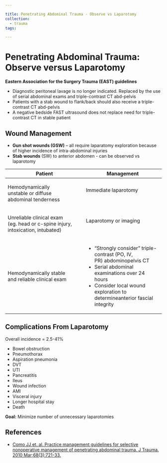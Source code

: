 ```yaml
---

title: Penetrating Abdominal Trauma - Observe vs Laparotomy
collection:
  - trauma
tags:

---
```


# Penetrating Abdominal Trauma: Observe versus Laparotomy

**Eastern Association for the Surgery Trauma (EAST) guidelines**

-   Diagnostic peritoneal lavage is no longer indicated. Replaced by the use of serial abdominal exams and triple-contrast CT abd-pelvis
-   Patients with a stab wound to flank/back should also receive a triple-contrast CT abd-pelvis 
-   A negative bedside FAST ultrasound does not replace need for triple-contrast CT in stable patient

## Wound Management

-   **Gun shot wounds (GSW)** – all require laparatomy exploration because of higher incidence of intra-abdominal injuries
-   **Stab wounds** (SW) to anterior abdomen - can be observed vs laparotomy 

<table>
<colgroup>
<col width="50%" />
<col width="50%" />
</colgroup>
<thead>
<tr class="header">
<th><strong>Patient</strong></th>
<th><strong>Management</strong><br />
</th>
</tr>
</thead>
<tbody>
<tr class="odd">
<td><p>Hemodynamically <br />
unstable or diffuse <br />
abdominal tenderness <br />
</p></td>
<td><p>Immediate laparotomy </p>
<br />
</td>
</tr>
<tr class="even">
<td><p>Unreliable clinical exam <br />
(eg. head or c-spine injury, <br />
intoxication, intubated) </p></td>
<td><p>Laparotomy or imaging </p>
<br />
</td>
</tr>
<tr class="odd">
<td><p>Hemodynamically stable <br />
and reliable clinical exam <br />
</p></td>
<td><ul>
<li>“Strongly consider” triple-contrast (PO, IV, PR) abdominopelvis CT</li>
<li><span class="aglmd-moreinfo ui-moreinfo" data-iid="53aa2472d35d3ae92e0016b2">Serial abdominal examinations over 24 hours</span> </li>
<li><span class="aglmd-moreinfo ui-moreinfo" data-iid="53aa2472d35d3ae92e0016b3">Consider local wound exploration to determineanterior fascial integrity</span></li>
</ul></td>
</tr>
</tbody>
</table>

## Complications From Laparotomy

Overall incidence = 2.5-41%

-   Bowel obstruction
-   Pneumothorax
-   Aspiration pneumonia
-   DVT
-   UTI
-   Pancreatitis
-   Ileus
-   Wound infection
-   AMI
-   Visceral injury
-   Longer hospital stay
-   Death 

**Goal:** Minimize number of unnecessary laparotomies

## References

-   [Como JJ et. al. Practice management guidelines for selective nonoperative management of penetrating abdominal trauma. J Trauma. 2010 Mar;68(3):721-33.](http://www.ncbi.nlm.nih.gov/pubmed/20220426)
